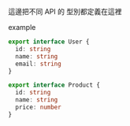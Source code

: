 這邊把不同 API 的 型別都定義在這裡

example

```ts
export interface User {
  id: string
  name: string
  email: string
}

export interface Product {
  id: string
  name: string
  price: number
}
```
